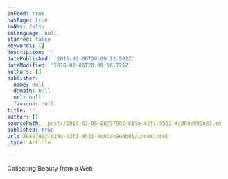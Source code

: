 ```yaml
---
inFeed: true
hasPage: true
inNav: false
inLanguage: null
starred: false
keywords: []
description: ''
datePublished: '2016-02-06T20:09:12.582Z'
dateModified: '2016-02-06T20:08:56.721Z'
authors: []
publisher:
  name: null
  domain: null
  url: null
  favicon: null
title: ''
author: []
sourcePath: _posts/2016-02-06-28897802-619a-42f1-9531-4c00ac906b81.md
published: true
url: 28897802-619a-42f1-9531-4c00ac906b81/index.html
_type: Article

---
```

Collecting Beauty from a Web